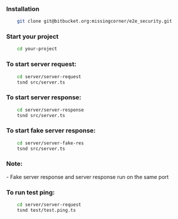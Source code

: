 ### Installation
```bash
    git clone git@bitbucket.org:missingcorner/e2e_security.git
```

### Start your project
```bash
    cd your-project
```

### To start server request:
```bash
    cd server/server-request 
    tsnd src/server.ts 
```

### To start server response:
```bash
    cd server/server-response
    tsnd src/server.ts
```

### To start fake server response:
```bash
    cd server/server-fake-res
    tsnd src/server.ts
```

### Note: 
<div class="text-red mb-2">
  - Fake server response and server response run on the same port
</div>

### To run test ping:
```bash
    cd server/server-request 
    tsnd test/test.ping.ts
```

